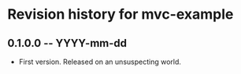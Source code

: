 # Revision history for mvc-example

## 0.1.0.0 -- YYYY-mm-dd

* First version. Released on an unsuspecting world.
